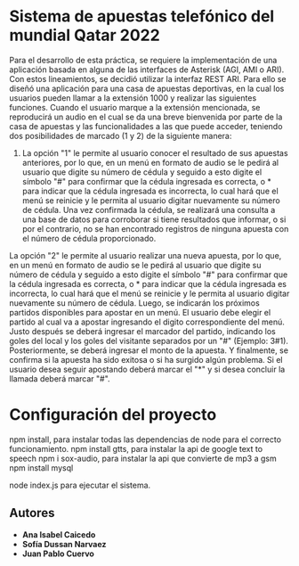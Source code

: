 # Sistema de apuestas telefónico del mundial Qatar 2022

Para el desarrollo de esta práctica, se requiere la implementación de una aplicación basada en alguna de las interfaces de Asterisk (AGI, AMI o ARI). Con estos lineamientos, se decidió utilizar la interfaz REST ARI. Para ello se diseñó una aplicación para una casa de apuestas deportivas, en la cual los usuarios pueden llamar a la extensión 1000 y realizar las siguientes funciones. Cuando el usuario marque a la extensión mencionada, se reproducirá un audio en el cual se da una breve bienvenida por parte de la casa de apuestas y las funcionalidades a las que puede acceder, teniendo dos posibilidades de marcado (1 y 2) de la siguiente manera:

1. La opción "1" le permite al usuario conocer el resultado de sus apuestas anteriores, por lo que, en un menú en formato de audio se le pedirá al usuario que digite su número de cédula y seguido a esto digite el símbolo "#" para confirmar que la cédula ingresada es correcta, o * para indicar que la cédula ingresada es incorrecta, lo cual hará que el menú se reinicie y le permita al usuario digitar nuevamente su número de cédula. Una vez confirmada la cédula, se realizará una consulta a una base de datos para corroborar si tiene resultados que informar, o si por el contrario, no se han encontrado registros de ninguna apuesta con el número de cédula proporcionado.

La opción "2" le permite al usuario realizar una nueva apuesta, por lo que, en un menú en formato de audio se le pedirá al usuario que digite su número de cédula y seguido a esto digite el símbolo "#" para confirmar que la cédula ingresada es correcta, o * para indicar que la cédula ingresada es incorrecta, lo cual hará que el menú se reinicie y le permita al usuario digitar nuevamente su número de cédula. Luego, se indicarán los próximos partidos disponibles para apostar en un menú. El usuario debe elegir el partido al cual va a apostar ingresando el digito correspondiente del menú. Justo después se deberá ingresar el marcador del partido, indicando los goles del local y los goles del visitante separados por un "#" (Ejemplo: 3#1). Posteriormente, se deberá ingresar el monto de la apuesta. Y finalmente, se confirma si la apuesta ha sido exitosa o si ha surgido algún problema. Si el usuario desea seguir apostando deberá marcar el "*" y si desea concluir la llamada deberá marcar "#". 

# Configuración del proyecto
npm install, para instalar todas las dependencias de node para el correcto funcionamiento.
npm install gtts, para instalar la api de google text to speech
npm i sox-audio, para instalar la api que convierte de mp3 a gsm
npm install mysql

node index.js para ejecutar el sistema.


## Autores

- **Ana Isabel Caicedo**
- **Sofía Dussan Narvaez**
- **Juan Pablo Cuervo**

